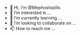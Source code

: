- 👋 Hi, I’m @Mephostopilis
- 👀 I’m interested in ...
- 🌱 I’m currently learning ...
- 💞️ I’m looking to collaborate on ...
- 📫 How to reach me ...

<!---
Mephostopilis/Mephostopilis is a ✨ special ✨ repository because its `README.md` (this file) appears on your GitHub profile.
You can click the Preview link to take a look at your changes.
--->

